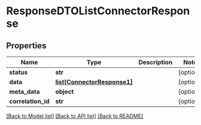 # ResponseDTOListConnectorResponse

## Properties
Name | Type | Description | Notes
------------ | ------------- | ------------- | -------------
**status** | **str** |  | [optional] 
**data** | [**list[ConnectorResponse1]**](ConnectorResponse1.md) |  | [optional] 
**meta_data** | **object** |  | [optional] 
**correlation_id** | **str** |  | [optional] 

[[Back to Model list]](../README.md#documentation-for-models) [[Back to API list]](../README.md#documentation-for-api-endpoints) [[Back to README]](../README.md)

